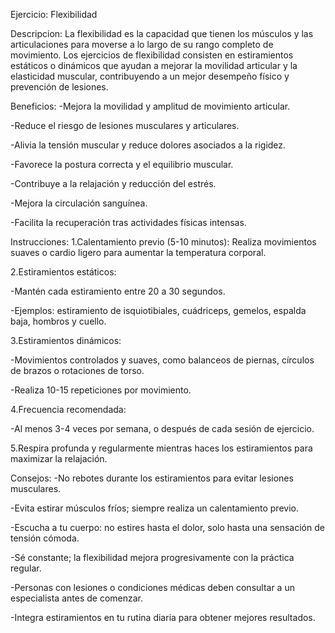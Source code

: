 Ejercicio: Flexibilidad

Descripcion:
La flexibilidad es la capacidad que tienen los músculos y las articulaciones para moverse a lo largo de su rango completo de movimiento. Los ejercicios de flexibilidad consisten en estiramientos estáticos o dinámicos que ayudan a mejorar la movilidad articular y la elasticidad muscular, contribuyendo a un mejor desempeño físico y prevención de lesiones.

Beneficios:
-Mejora la movilidad y amplitud de movimiento articular.

-Reduce el riesgo de lesiones musculares y articulares.

-Alivia la tensión muscular y reduce dolores asociados a la rigidez.

-Favorece la postura correcta y el equilibrio muscular.

-Contribuye a la relajación y reducción del estrés.

-Mejora la circulación sanguínea.

-Facilita la recuperación tras actividades físicas intensas.

Instrucciones:
1.Calentamiento previo (5-10 minutos): Realiza movimientos suaves o cardio ligero para aumentar la temperatura corporal.

2.Estiramientos estáticos:

-Mantén cada estiramiento entre 20 a 30 segundos.

-Ejemplos: estiramiento de isquiotibiales, cuádriceps, gemelos, espalda baja, hombros y cuello.

3.Estiramientos dinámicos:

-Movimientos controlados y suaves, como balanceos de piernas, círculos de brazos o rotaciones de torso.

-Realiza 10-15 repeticiones por movimiento.

4.Frecuencia recomendada:

-Al menos 3-4 veces por semana, o después de cada sesión de ejercicio.

5.Respira profunda y regularmente mientras haces los estiramientos para maximizar la relajación.

Consejos:
-No rebotes durante los estiramientos para evitar lesiones musculares.

-Evita estirar músculos fríos; siempre realiza un calentamiento previo.

-Escucha a tu cuerpo: no estires hasta el dolor, solo hasta una sensación de tensión cómoda.

-Sé constante; la flexibilidad mejora progresivamente con la práctica regular.

-Personas con lesiones o condiciones médicas deben consultar a un especialista antes de comenzar.

-Integra estiramientos en tu rutina diaria para obtener mejores resultados.